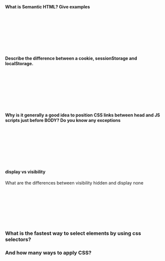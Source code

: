 






##

#### What is Semantic HTML? Give examples


</br> </br> </br></br> </br> </br>

##

#### Describe the difference between a cookie, sessionStorage and localStorage.

</br> </br> </br></br> </br> </br>

##

#### Why is it generally a good idea to position CSS links between head and JS scripts just before BODY? Do you know any exceptions


</br> </br> </br></br> </br> </br>

##

#### display vs visibility

What are the differences between visibility hidden and display none

</br> </br> </br></br> </br> </br>

##
### What is the fastest way to select elements by using css selectors?
### And how many ways to apply CSS?

##
###

</br> </br> </br></br> </br> </br>
